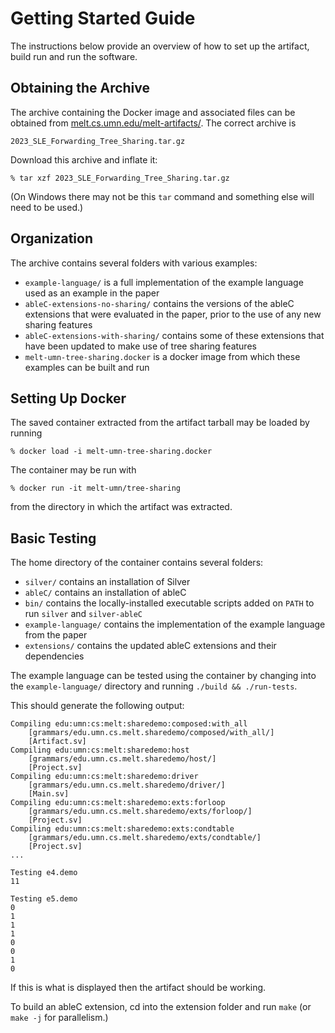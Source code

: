 # Getting Started Guide
The instructions below provide an overview of how to set up the artifact, build run and run the software.

## Obtaining the Archive

The archive containing the Docker image and associated files can be
obtained from
[melt.cs.umn.edu/melt-artifacts/](http://melt.cs.umn.edu/melt-artifacts/).
The correct archive is
```
2023_SLE_Forwarding_Tree_Sharing.tar.gz
```
Download this archive and inflate it:
```
% tar xzf 2023_SLE_Forwarding_Tree_Sharing.tar.gz
```
(On Windows there may not be this ``tar`` command and something else
will need to be used.)

## Organization

The archive contains several folders with various examples:
* `example-language/` is a full implementation of the example language used as an example in the paper
* `ableC-extensions-no-sharing/` contains the versions of the ableC extensions that were evaluated in the paper,
prior to the use of any new sharing features
* `ableC-extensions-with-sharing/` contains some of these extensions that have been updated to make use of tree sharing features
* `melt-umn-tree-sharing.docker` is a docker image from which these examples can be built and run

## Setting Up Docker

The saved container extracted from the artifact tarball may be loaded by running
```
% docker load -i melt-umn-tree-sharing.docker
```

The container may be run with
```
% docker run -it melt-umn/tree-sharing
```
from the directory in which the artifact was extracted.

## Basic Testing

The home directory of the container contains several folders:
* `silver/` contains an installation of Silver
* `ableC/` contains an installation of ableC
* `bin/` contains the locally-installed executable scripts added on `PATH` to run `silver` and `silver-ableC`
* `example-language/` contains the implementation of the example language from the paper
* `extensions/` contains the updated ableC extensions and their dependencies

The example language can be tested using the container by changing into
the `example-language/` directory and running `./build && ./run-tests`.

This should generate the following output:
```
Compiling edu:umn:cs:melt:sharedemo:composed:with_all
	[grammars/edu.umn.cs.melt.sharedemo/composed/with_all/]
	[Artifact.sv]
Compiling edu:umn:cs:melt:sharedemo:host
	[grammars/edu.umn.cs.melt.sharedemo/host/]
	[Project.sv]
Compiling edu:umn:cs:melt:sharedemo:driver
	[grammars/edu.umn.cs.melt.sharedemo/driver/]
	[Main.sv]
Compiling edu:umn:cs:melt:sharedemo:exts:forloop
	[grammars/edu.umn.cs.melt.sharedemo/exts/forloop/]
	[Project.sv]
Compiling edu:umn:cs:melt:sharedemo:exts:condtable
	[grammars/edu.umn.cs.melt.sharedemo/exts/condtable/]
	[Project.sv]
...

Testing e4.demo
11

Testing e5.demo
0
1
1
1
0
0
1
0
```
If this is what is displayed then the artifact should be working.

To build an ableC extension, cd into the extension folder and run `make` (or `make -j` for parallelism.)